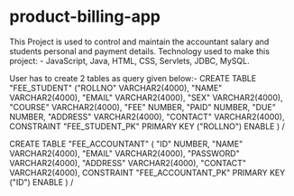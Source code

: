 # product-billing-app
This Project is used to control and maintain the accountant salary and students personal and payment details. Technology used to make this project: - JavaScript, Java, HTML, CSS, Servlets, JDBC, MySQL.

User has to create 2 tables as query given below:-
CREATE TABLE "FEE_STUDENT" ("ROLLNO" VARCHAR2(4000), "NAME" VARCHAR2(4000), "EMAIL" VARCHAR2(4000), "SEX" VARCHAR2(4000), "COURSE" VARCHAR2(4000), "FEE" NUMBER, "PAID" NUMBER, "DUE" NUMBER, "ADDRESS" VARCHAR2(4000), "CONTACT" VARCHAR2(4000), CONSTRAINT "FEE_STUDENT_PK" PRIMARY KEY ("ROLLNO") ENABLE ) /

CREATE TABLE "FEE_ACCOUNTANT" ( "ID" NUMBER, "NAME" VARCHAR2(4000), "EMAIL" VARCHAR2(4000), "PASSWORD" VARCHAR2(4000), "ADDRESS" VARCHAR2(4000), "CONTACT" VARCHAR2(4000), CONSTRAINT "FEE_ACCOUNTANT_PK" PRIMARY KEY ("ID") ENABLE ) /
